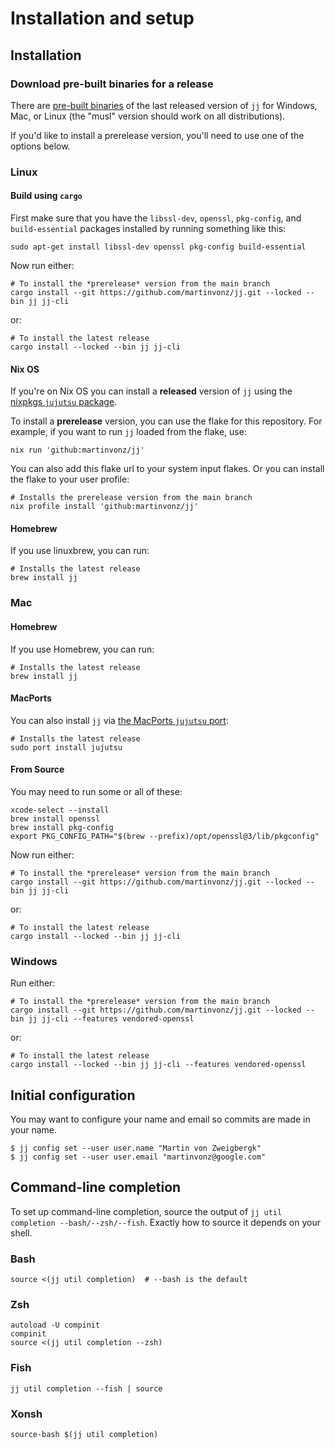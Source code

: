 # Installation and setup


## Installation

### Download pre-built binaries for a release

There are [pre-built binaries](https://github.com/martinvonz/jj/releases/latest)
of the last released version of `jj` for Windows, Mac, or Linux (the "musl"
version should work on all distributions).

If you'd like to install a prerelease version, you'll need to use one of the
options below.


### Linux

#### Build using `cargo`

First make sure that you have the `libssl-dev`, `openssl`, `pkg-config`, and
`build-essential` packages installed by running something like this:

```shell
sudo apt-get install libssl-dev openssl pkg-config build-essential
```

Now run either:

```shell
# To install the *prerelease* version from the main branch
cargo install --git https://github.com/martinvonz/jj.git --locked --bin jj jj-cli
```

or:

```shell
# To install the latest release
cargo install --locked --bin jj jj-cli
```

#### Nix OS

If you're on Nix OS you can install a **released** version of `jj` using the
[nixpkgs `jujutsu` package](https://search.nixos.org/packages?channel=unstable&show=jujutsu).

To install a **prerelease** version, you can use the flake for this repository.
For example, if you want to run `jj` loaded from the flake, use:

```shell
nix run 'github:martinvonz/jj'
```

You can also add this flake url to your system input flakes. Or you can
install the flake to your user profile:

```shell
# Installs the prerelease version from the main branch
nix profile install 'github:martinvonz/jj'
```

#### Homebrew

If you use linuxbrew, you can run:

```shell
# Installs the latest release
brew install jj
```

### Mac

#### Homebrew

If you use Homebrew, you can run:

```shell
# Installs the latest release
brew install jj
```

#### MacPorts

You can also install `jj` via [the MacPorts `jujutsu`
port](https://ports.macports.org/port/jujutsu/):

```shell
# Installs the latest release
sudo port install jujutsu
```

#### From Source

You may need to run some or all of these:

```shell
xcode-select --install
brew install openssl
brew install pkg-config
export PKG_CONFIG_PATH="$(brew --prefix)/opt/openssl@3/lib/pkgconfig"
```

Now run either:

```shell
# To install the *prerelease* version from the main branch
cargo install --git https://github.com/martinvonz/jj.git --locked --bin jj jj-cli
```

or:

```shell
# To install the latest release
cargo install --locked --bin jj jj-cli
```

### Windows

Run either:

```shell
# To install the *prerelease* version from the main branch
cargo install --git https://github.com/martinvonz/jj.git --locked --bin jj jj-cli --features vendored-openssl
```

or:

```shell
# To install the latest release
cargo install --locked --bin jj jj-cli --features vendored-openssl
```


## Initial configuration

You may want to configure your name and email so commits are made in your name.

```shell
$ jj config set --user user.name "Martin von Zweigbergk"
$ jj config set --user user.email "martinvonz@google.com"
```

## Command-line completion

To set up command-line completion, source the output of
`jj util completion --bash/--zsh/--fish`. Exactly how to source it
depends on your shell.

### Bash

```shell
source <(jj util completion)  # --bash is the default
```

### Zsh

```shell
autoload -U compinit
compinit
source <(jj util completion --zsh)
```

### Fish

```shell
jj util completion --fish | source
```

### Xonsh

```shell
source-bash $(jj util completion)
```

